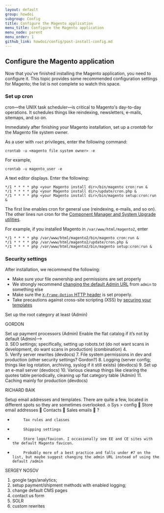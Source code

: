 ```yaml
---
layout: default
group: howdoi
subgroup: Config
title: Configure the Magento application
menu_title: Configure the Magento application
menu_node: parent
menu_order: 1
github_link: howdoi/config/post-install-config.md
---
```


## Configure the Magento application
Now that you've finished installing the Magento application, you need to configure it. This topic provides some recommended configuration settings for Magento; the list is not complete so watch this space.

<h3 id="post-install-cron">Set up cron</h3>
cron&mdash;the UNIX task scheduler&mdash;is critical to Magento's day-to-day operations. It schedules things like reindexing, newsletters, e-mails, sitemaps, and so on.

Immediately after finishing your Magento installation, set up a *crontab* for the Magento file system owner.

As a user with `root` privileges, enter the following command:

	crontab -u <magento file system owner> -e

For example,

	crontab -u magento_user -e

A text editor displays. Enter the following:

	*/1 * * * * php <your Magento install dir>/bin/magento cron:run &
	*/1 * * * * php <your Magento install dir>/update/cron.php &
	*/1 * * * * php <your Magento install dir>/bin/magento setup:cron:run &

The first line enables cron for general use (reindexing, e-mails, and so on). The other lines run cron for the <a href="{{ site.gdeurl }}comp-mgr/bk-compman-upgrade-guide.html">Component Manager and System Upgrade utilities</a>.

For example, if you installed Magento in `/var/www/html/magento2`, enter

	*/1 * * * * php /var/www/html/magento2/bin/magento cron:run &
	*/1 * * * * php /var/www/html/magento2/update/cron.php &
	*/1 * * * * php /var/www/html/magento2/bin/magento setup:cron:run &

<h3 id="post-install-secy">Security settings</h3>
After installation, we recommend the following:

*	Make sure your file ownership and permissions are set properly
*	We strongly recommend <a href="{{ site.gdeurl }}install-gde/install/cli/install-cli-adminurl.html">changing the default Admin URL</a> from `admin` to something else
*	Make sure the <a href="{{ site.gdeurl }}config-guide/secy/secy-xframe.html">`X-Frame-Option` HTTP header</a> is set properly.
*	Take precautions against cross-site scripting (XSS) by <a href="{{ site.gdeurl }}frontend-dev-guide/templates/template-security.html">securing your templates</a>
<!-- Set up roles and restricted users (Admin) -->


Set up the root category at least (Admin) 


GORDON

Set up payment processors (Admin)
Enable the flat catalog if it’s not by default (Admin)-->     
3.       SEO settings; specifically, setting up robots.txt (do not want scans in development, do want scans in production) (combination)
4.       
5.       Verify server rewrites (devdocs)
7.       File system permissions in dev and production (other security settings? Gordon?)
8.       Logging (server config; things like log rotation, archiving, syslog if it still exists) (devdocs)
9.       Set up an e-mail server (devdocs)
10.   Various cleanup things like clearing the quotes table periodically, cleaning up flat category table (Admin)
11.   Caching mainly for production (devdocs)



RICHARD BAIK

Setup email addresses and templates. There are quite a few, located in different spots so they are sometimes overlooked.
o   Sys > config 
  Store email addresses
  Contacts
  Sales emails
  ?
-          Tax rules and classes
-          Shipping settings
-          Store logo/favicon. I occasionally see EE and CE sites with the default Magento favicon.
-          Probably more of a best practice and falls under #7 on the list, but maybe suggest changing the admin URL instead of using the default /admin


SERGEY NOSOV

1. google tags/analytics;
2. setup payment/shipment methods with enabled logging;
3. change default CMS pages
4. contact us form
5. SOLR
6. custom rewrites



